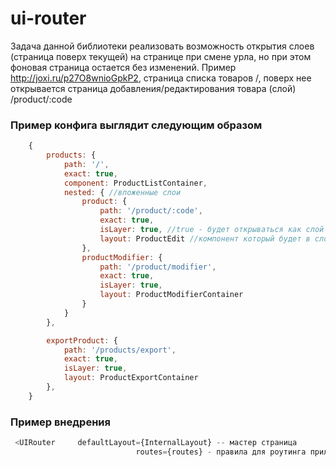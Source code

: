 # ui-router
Задача данной библиотеки реализовать возможность открытия слоев (страница поверх текущей) на странице при смене урла, но при этом фоновая страница остается без изменений. Пример http://joxi.ru/p27O8wnioGpkP2, страница списка товаров /, поверх нее открывается страница добавления/редактирования товара (слой) /product/:code

### Пример конфига выглядит следующим образом
```javascript
  	{
		products: {
			path: '/',
			exact: true,
			component: ProductListContainer,
			nested: { //вложенные слои
				product: {
					path: '/product/:code',
					exact: true,
					isLayer: true, //true - будет открываться как слой
					layout: ProductEdit //компонент который будет в слое
				},
				productModifier: {
					path: '/product/modifier',
					exact: true,
					isLayer: true,
					layout: ProductModifierContainer
				}
			}
		},

		exportProduct: {
			path: '/products/export',
			exact: true,
			isLayer: true,
			layout: ProductExportContainer
		},
	}
```
  
 ### Пример внедрения
 ```javascript 
  <UIRouter 	defaultLayout={InternalLayout} -- мастер страница
							 routes={routes} - правила для роутинга приложения />
```
